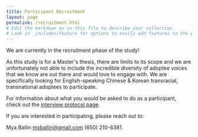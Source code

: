 ```yaml
---
title: Participant Recruitment
layout: page
permalink: /recruitment.html
# Edit the markdown on in this file to describe your collection
# Look in _includes/feature for options to easily add features to the page
---
```


We are currently in the recruitment phase of the study!

As this study is for a Master's thesis, there are limits to its scope and we are unfortunately not able to include the incredible diversity of adoptee voices that we know are out there and would love to engage with. We are specifically looking for English-speaking Chinese & Korean transracial, transnational adoptees to participate.

For information about what you would be asked to do as a participant, check out the <a href="https://adoption-records.mxballin.com/protocol.html">interview protocol page</a>.

If you are interested in participating, please reach out to:

Mya Ballin
mxballin@gmail.com
(650) 210-6381.
